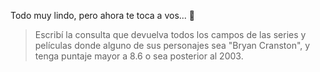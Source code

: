 Todo muy lindo, pero ahora te toca a vos... :grimacing:

> Escribí la consulta que devuelva todos los campos de las series y películas donde alguno de sus personajes sea "Bryan Cranston", y tenga puntaje mayor a 8.6 o sea posterior al 2003.

